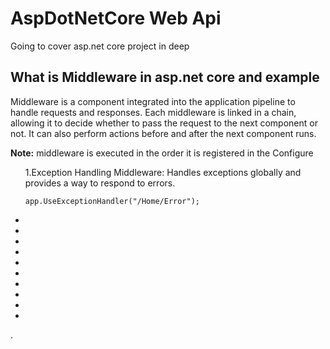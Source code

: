 # AspDotNetCore Web Api
Going to cover asp.net core project in deep 
<h2></h2>
<h2>What is Middleware in asp.net core and example</h2>
<p>Middleware is a component integrated into the application pipeline to handle requests and responses. Each middleware is linked in a chain, allowing it to decide whether to pass the request to the next component or not. It can also perform actions before and after the next component runs.</p>
<p><b>Note:</b>  middleware is executed in the order it is registered in the Configure</p>
<ul>
  1.Exception Handling Middleware: Handles exceptions globally and provides a way to respond to errors.
  
  ```
  app.UseExceptionHandler("/Home/Error");
  ```

  
  <li></li>
  <li></li>
  <li></li>
  <li></li>
  <li></li>
  <li></li>
  <li></li>
  <li></li>
  <li></li>
  <li></li>
</ul>

.
